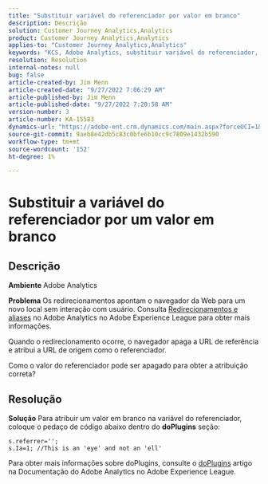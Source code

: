 ```yaml
---
title: "Substituir variável do referenciador por valor em branco"
description: Descrição
solution: Customer Journey Analytics,Analytics
product: Customer Journey Analytics,Analytics
applies-to: "Customer Journey Analytics,Analytics"
keywords: "KCS, Adobe Analytics, substituir variável do referenciador, valor em branco"
resolution: Resolution
internal-notes: null
bug: false
article-created-by: Jim Menn
article-created-date: "9/27/2022 7:06:29 AM"
article-published-by: Jim Menn
article-published-date: "9/27/2022 7:20:58 AM"
version-number: 3
article-number: KA-15583
dynamics-url: "https://adobe-ent.crm.dynamics.com/main.aspx?forceUCI=1&pagetype=entityrecord&etn=knowledgearticle&id=ebf443e5-323e-ed11-9db1-0022480866ad"
source-git-commit: 9aeb8e42db5c83c0bfe6b10cc9c7809e1432b590
workflow-type: tm+mt
source-wordcount: '152'
ht-degree: 1%

---
```


# Substituir a variável do referenciador por um valor em branco

## Descrição


<b>Ambiente</b>
Adobe Analytics

<b>Problema</b>
Os redirecionamentos apontam o navegador da Web para um novo local sem interação com usuário. Consulta [Redirecionamentos e aliases](https://docs.adobe.com/content/help/en/analytics/technotes/redirects.html) no Adobe Analytics no Adobe Experience League para obter mais informações.

Quando o redirecionamento ocorre, o navegador apaga a URL de referência e atribui a URL de origem como o referenciador.

Como o valor do referenciador pode ser apagado para obter a atribuição correta?


## Resolução


<b>Solução</b>
Para atribuir um valor em branco na variável do referenciador, coloque o pedaço de código abaixo dentro do <b>doPlugins</b> seção:


```
s.referrer='';
s.Ia=1; //This is an 'eye' and not an 'ell'
```


Para obter mais informações sobre doPlugins, consulte o [doPlugins](https://docs.adobe.com/content/help/en/analytics/implementation/vars/functions/doplugins.html "Clique para seguir o link: https://docs.adobe.com/content/help/en/analytics/implementation/vars/functions/doplugins.html") artigo na Documentação do Adobe Analytics no Adobe Experience League.


